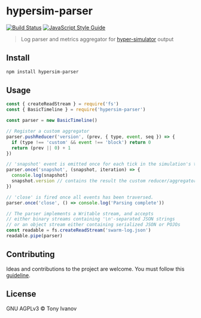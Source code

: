 # hypersim-parser

[![Build Status](https://travis-ci.com/decentstack/hypersim-parser.svg?branch=master)](https://travis-ci.com/decentstack/hypersim-parser)
[![JavaScript Style Guide](https://img.shields.io/badge/code_style-standard-brightgreen.svg)](https://standardjs.com)

> Log parser and metrics aggregator for [hyper-simulator](https://github.com/decentstack/hyper-simulator) output

## <a name="install"></a> Install

```bash
npm install hypersim-parser
```

## <a name="usage"></a> Usage

```js
const { createReadStream } = require('fs')
const { BasicTimeline } = require('hypersim-parser')

const parser = new BasicTimeline()

// Register a custom aggregator
parser.pushReducer('version', (prev, { type, event, seq }) => {
  if (type !== 'custom' && event !== 'block') return 0
  return (prev || 0) + 1
})

// 'snapshot' event is emitted once for each tick in the simulation's timeline
parser.once('snapshot', (snapshot, iteration) => {
  console.log(snapshot)
  snapshot.version // contains the result the custom reducer/aggregator.
})

// 'close' is fired once all events has been traversed.
parser.once('close', () => console.log('Parsing complete'))

// The parser implements a Writable stream, and accepts
// either binary streams containing '\n'-separated JSON strings
// or an object stream either containing serialized JSON or POJOs
const readable = fs.createReadStream('swarm-log.json')
readable.pipe(parser)
```

## <a name="contribute"></a> Contributing

Ideas and contributions to the project are welcome. You must follow this [guideline](https://github.com/telamon/hypersim-parser/blob/master/CONTRIBUTING.md).

## License

GNU AGPLv3 © Tony Ivanov

